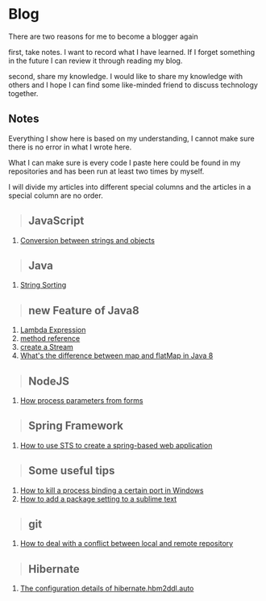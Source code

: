 # Blog

There are two reasons for me to become a blogger again

first, take notes. I want to record what I have learned. If I forget something in the future I can review it through reading my blog.

second, share my knowledge. I would like to share my knowledge with others and I hope I can find some like-minded friend to discuss technology together.

## Notes

Everything I show here is based on my understanding, I cannot make sure there is no error in what I wrote here. 

What I can make sure is every code I paste here could be found in my repositories and has been run at least two times by myself.

I will divide my articles into different special columns and the articles in a special column are no order.



> ## JavaScript 
1. [Conversion between strings and objects](https://github.com/fengandzhy/Blog/issues/3)

> ## Java   

1. [String Sorting](https://github.com/fengandzhy/Blog/issues/4)

> ## new Feature of Java8
1. [Lambda Expression](https://github.com/fengandzhy/Blog/issues/7)
2. [method reference](https://github.com/fengandzhy/Blog/issues/8)
3. [create a Stream](https://github.com/fengandzhy/Blog/issues/9)
4. [What's the difference between map and flatMap in Java 8](https://github.com/fengandzhy/Blog/issues/13)



> ## NodeJS
1. [How process parameters from forms](https://github.com/fengandzhy/Blog/issues/5)


> ## Spring Framework   
1. [How to use STS to create a spring-based web application](https://github.com/fengandzhy/Blog/issues/6)

> ## Some useful tips   
1. [How to kill a process binding a certain port in Windows](https://github.com/fengandzhy/Blog/issues/10)
2. [How to add a package setting to a sublime text](https://github.com/fengandzhy/Blog/issues/13)

> ## git   
1. [How to deal with a conflict between local and remote repository](https://github.com/fengandzhy/Blog/issues/11)

> ## Hibernate
1. [The configuration details of hibernate.hbm2ddl.auto](https://github.com/fengandzhy/Blog/issues/12) 


